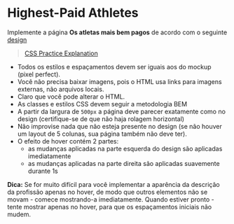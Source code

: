 # Highest-Paid Athletes

Implemente a página **Os atletas mais bem pagos** de acordo com o seguinte [design](https://www.figma.com/file/0Fp7jz0rNDDhlxTdXFyh7o/Athletes?node-id=0%3A1)

> [CSS Practice Explanation](https://vimeo.com/898073605/b3cbcff45d)

- Todos os estilos e espaçamentos devem ser iguais aos do mockup (pixel perfect).
- Você não precisa baixar imagens, pois o HTML usa links para imagens externas, não arquivos locais.
- Claro que você pode alterar o HTML.
- As classes e estilos CSS devem seguir a metodologia BEM
- A partir da largura de `500px` a página deve parecer exatamente como no design (certifique-se de que não haja rolagem horizontal)
- Não improvise nada que não esteja presente no design (se não houver um layout de 5 colunas, sua página também não deve ter).
- O efeito de hover contém 2 partes:
  - as mudanças aplicadas na parte esquerda do design são aplicadas imediatamente
  - as mudanças aplicadas na parte direita são aplicadas suavemente durante 1s

**Dica:** Se for muito difícil para você implementar a aparência da descrição da profissão apenas no hover, de modo que outros elementos não se movam - comece mostrando-a imediatamente. Quando estiver pronto - tente mostrar apenas no hover, para que os espaçamentos iniciais não mudem.
